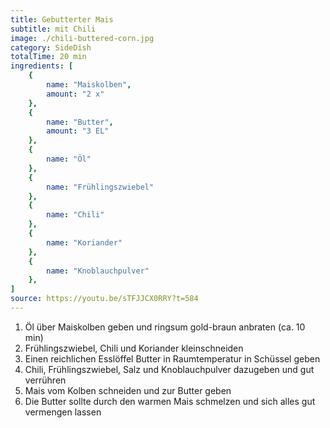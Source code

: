 ```yaml
---
title: Gebutterter Mais
subtitle: mit Chili
image: ./chili-buttered-corn.jpg
category: SideDish
totalTime: 20 min
ingredients: [
    {
        name: "Maiskolben",
        amount: "2 x"
    },
    {
        name: "Butter",
        amount: "3 EL"
    },
    {
        name: "Öl"
    },
    {
        name: "Frühlingszwiebel"
    },
    {
        name: "Chili"
    },
    {
        name: "Koriander"
    },
    {
        name: "Knoblauchpulver"
    },
]
source: https://youtu.be/sTFJJCX0RRY?t=584
---
```


1. Öl über Maiskolben geben und ringsum gold-braun anbraten (ca. 10 min)
2. Frühlingszwiebel, Chili und Koriander kleinschneiden
3. Einen reichlichen Esslöffel Butter in Raumtemperatur in Schüssel geben
4. Chili, Frühlingszwiebel, Salz und Knoblauchpulver dazugeben und gut verrühren
5. Mais vom Kolben schneiden und zur Butter geben
6. Die Butter sollte durch den warmen Mais schmelzen und sich alles gut vermengen lassen